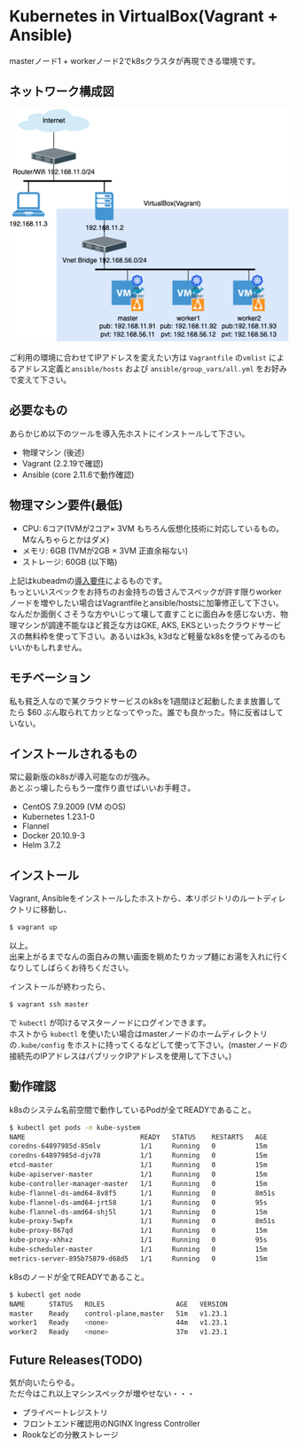 # Kubernetes in VirtualBox(Vagrant + Ansible)

masterノード1 + workerノード2でk8sクラスタが再現できる環境です。

## ネットワーク構成図

![network structure](img/k8s-multinode-network.png)

ご利用の環境に合わせてIPアドレスを変えたい方は `Vagrantfile` の`vmlist` によるアドレス定義と`ansible/hosts` および `ansible/group_vars/all.yml` をお好みで変えて下さい。

## 必要なもの

あらかじめ以下のツールを導入先ホストにインストールして下さい。

* 物理マシン (後述)
* Vagrant (2.2.19で確認)
* Ansible (core 2.11.6で動作確認)

## 物理マシン要件(最低)

* CPU: 6コア(1VMが2コア× 3VM もちろん仮想化技術に対応しているもの。Mなんちゃらとかはダメ)
* メモリ: 6GB (1VMが2GB × 3VM 正直余裕ない)
* ストレージ: 60GB (以下略)

上記はkubeadmの[導入要件](https://kubernetes.io/ja/docs/setup/production-environment/tools/kubeadm/install-kubeadm/)によるものです。  
もっといいスペックをお持ちのお金持ちの皆さんでスペックが許す限りworkerノードを増やしたい場合はVagrantfileとansible/hostsに加筆修正して下さい。  
なんだか面倒くさそうな方やいじって壊して直すことに面白みを感じない方、物理マシンが調達不能なほど貧乏な方はGKE, AKS, EKSといったクラウドサービスの無料枠を使って下さい。あるいはk3s, k3dなど軽量なk8sを使ってみるのもいいかもしれません。

## モチベーション

私も貧乏人なので某クラウドサービスのk8sを1週間ほど起動したまま放置してたら $60 ぶん取られてカッとなってやった。誰でも良かった。特に反省はしていない。

## インストールされるもの

常に最新版のk8sが導入可能なのが強み。  
あとぶっ壊したらもう一度作り直せばいいお手軽さ。

* CentOS 7.9.2009 (VM のOS)
* Kubernetes 1.23.1-0
* Flannel
* Docker 20.10.9-3
* Helm 3.7.2

## インストール

Vagrant, Ansibleをインストールしたホストから、本リポジトリのルートディレクトリに移動し、

```bash
$ vagrant up
```

以上。  
出来上がるまでなんの面白みの無い画面を眺めたりカップ麺にお湯を入れに行くなりしてしばらくお待ちください。

インストールが終わったら、

```bash
$ vagrant ssh master
```

で `kubectl` が叩けるマスターノードにログインできます。  
ホストから `kubectl` を使いたい場合はmasterノードのホームディレクトリの`.kube/config` をホストに持ってくるなどして使って下さい。(masterノードの接続先のIPアドレスはパブリックIPアドレスを使用して下さい。)

## 動作確認

k8sのシステム名前空間で動作しているPodが全てREADYであること。

```bash
$ kubectl get pods -n kube-system
NAME                             READY   STATUS    RESTARTS   AGE
coredns-64897985d-85mlv          1/1     Running   0          15m
coredns-64897985d-djv78          1/1     Running   0          15m
etcd-master                      1/1     Running   0          15m
kube-apiserver-master            1/1     Running   0          15m
kube-controller-manager-master   1/1     Running   0          15m
kube-flannel-ds-amd64-8v8f5      1/1     Running   0          8m51s
kube-flannel-ds-amd64-jrt58      1/1     Running   0          95s
kube-flannel-ds-amd64-shj5l      1/1     Running   0          15m
kube-proxy-5wpfx                 1/1     Running   0          8m51s
kube-proxy-867qd                 1/1     Running   0          15m
kube-proxy-xhhxz                 1/1     Running   0          95s
kube-scheduler-master            1/1     Running   0          15m
metrics-server-895b75879-d68d5   1/1     Running   0          15m
```

k8sのノードが全てREADYであること。

```bash
$ kubectl get node
NAME      STATUS   ROLES                  AGE   VERSION
master    Ready    control-plane,master   51m   v1.23.1
worker1   Ready    <none>                 44m   v1.23.1
worker2   Ready    <none>                 37m   v1.23.1
```

## Future Releases(TODO)

気が向いたらやる。  
ただ今はこれ以上マシンスペックが増やせない・・・

* プライベートレジストリ
* フロントエンド確認用のNGINX Ingress Controller
* Rookなどの分散ストレージ

